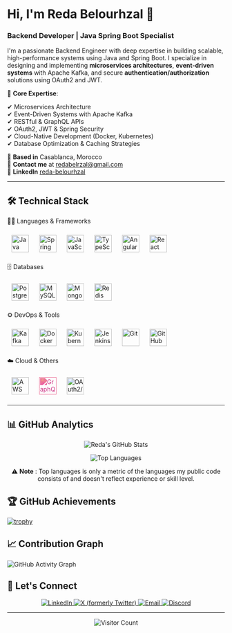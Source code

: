 # **Hi, I'm Reda Belourhzal** 👋
### **Backend Developer | Java Spring Boot Specialist**

I'm a passionate Backend Engineer with deep expertise in building scalable, high-performance systems using Java and Spring Boot. I specialize in designing and implementing **microservices architectures**, **event-driven systems** with Apache Kafka, and secure **authentication/authorization** solutions using OAuth2 and JWT.

🔹 **Core Expertise**: 

✔ Microservices Architecture  
✔ Event-Driven Systems with Apache Kafka  
✔ RESTful & GraphQL APIs  
✔ OAuth2, JWT & Spring Security  
✔ Cloud-Native Development (Docker, Kubernetes)  
✔ Database Optimization & Caching Strategies  


📍 **Based in** Casablanca, Morocco  
📧 **Contact me** at [redabelrzal@gmail.com](mailto:redabelrzal@gmail.com)  
💼 **LinkedIn** [reda-belourhzal](https://www.linkedin.com/in/reda-belourhzal)

---

## 🛠️ **Technical Stack**

🧑‍💻 Languages & Frameworks
<div align="left"> <img src="https://cdn.jsdelivr.net/gh/devicons/devicon/icons/java/java-original.svg" alt="Java" height="40" style="margin: 10px"/> <img src="https://cdn.jsdelivr.net/gh/devicons/devicon/icons/spring/spring-original.svg" alt="Spring" height="40" style="margin: 10px"/> <img src="https://cdn.jsdelivr.net/gh/devicons/devicon/icons/javascript/javascript-original.svg" alt="JavaScript" height="40" style="margin: 10px"/> <img src="https://cdn.jsdelivr.net/gh/devicons/devicon/icons/typescript/typescript-original.svg" alt="TypeScript" height="40" style="margin: 10px"/> <img src="https://cdn.jsdelivr.net/gh/devicons/devicon/icons/angularjs/angularjs-original.svg" alt="Angular" height="40" style="margin: 10px"/> <img src="https://cdn.jsdelivr.net/gh/devicons/devicon/icons/react/react-original.svg" alt="React" height="40" style="margin: 10px"/> </div>

🗄️ Databases
<div align="left"> <img src="https://cdn.jsdelivr.net/gh/devicons/devicon/icons/postgresql/postgresql-original.svg" alt="PostgreSQL" height="40" style="margin: 10px"/> <img src="https://cdn.jsdelivr.net/gh/devicons/devicon/icons/mysql/mysql-original.svg" alt="MySQL" height="40" style="margin: 10px"/> <img src="https://cdn.jsdelivr.net/gh/devicons/devicon/icons/mongodb/mongodb-original.svg" alt="MongoDB" height="40" style="margin: 10px"/> <img src="https://cdn.jsdelivr.net/gh/devicons/devicon/icons/redis/redis-original.svg" alt="Redis" height="40" style="margin: 10px"/> </div>

⚙️ DevOps & Tools
<div align="left"> <img src="https://cdn.jsdelivr.net/gh/devicons/devicon/icons/apachekafka/apachekafka-original.svg" alt="Kafka" height="40" style="margin: 10px"/> <img src="https://cdn.jsdelivr.net/gh/devicons/devicon/icons/docker/docker-original.svg" alt="Docker" height="40" style="margin: 10px"/> <img src="https://cdn.jsdelivr.net/gh/devicons/devicon/icons/kubernetes/kubernetes-plain.svg" alt="Kubernetes" height="40" style="margin: 10px"/> <img src="https://cdn.jsdelivr.net/gh/devicons/devicon/icons/jenkins/jenkins-original.svg" alt="Jenkins" height="40" style="margin: 10px"/> <img src="https://cdn.jsdelivr.net/gh/devicons/devicon/icons/git/git-original.svg" alt="Git" height="40" style="margin: 10px"/> <img src="https://cdn.jsdelivr.net/gh/devicons/devicon/icons/github/github-original.svg" alt="GitHub" height="40" style="margin: 10px"/> </div>

☁️ Cloud & Others
<div align="left"> <!-- AWS --> <img src="https://cdn.jsdelivr.net/gh/devicons/devicon/icons/amazonwebservices/amazonwebservices-original.svg" alt="AWS" height="40" style="margin: 10px"/> <!-- GraphQL (via CDN) --> <img src="https://cdn.jsdelivr.net/npm/simple-icons@v10/icons/graphql.svg" alt="GraphQL" height="40" style="margin: 10px; filter: invert(21%) sepia(96%) saturate(1245%) hue-rotate(297deg) brightness(92%) contrast(101%);"/> <!-- OAuth2 fallback (Auth0 icon as a visual substitute) --> <img src="https://cdn.auth0.com/styleguide/components/1.0.8/media/logos/img/badge.svg" alt="OAuth2/Auth0" height="40" style="margin: 10px"/> </div>

---

## 📊 **GitHub Analytics**

<div align="center">
  
  ![Reda's GitHub Stats](https://github-readme-stats.vercel.app/api?username=RedaBelourhzal&show_icons=true&count_private=true&theme=radical&hide_border=true&bg_color=30,0f0c29,302b63,24243e&title_color=fff&text_color=fff&icon_color=79ff97)
  
  ![Top Languages](https://github-readme-stats.vercel.app/api/top-langs/?username=RedaBelourhzal&layout=compact&langs_count=8&theme=radical&hide_border=true&bg_color=30,0f0c29,302b63,24243e&title_color=fff&text_color=fff)


  ⚠️ **Note** : Top languages is only a metric of the languages my public code consists of and doesn't reflect experience or skill level.
  
  
</div>

## 🏆 **GitHub Achievements**

[![trophy](https://github-profile-trophy.vercel.app/?username=RedaBelourhzal&theme=onedark&row=2&column=4&margin-w=15&margin-h=15&no-bg=true)](https://github.com/ryo-ma/github-profile-trophy)


## 📈 **Contribution Graph**

![GitHub Activity Graph](https://github-readme-activity-graph.vercel.app/graph?username=RedaBelourhzal&theme=react-dark&hide_border=true&custom_title=My%20Contribution%20Graph)

## 🤝 **Let's Connect**

<p align="center">
  <a href="https://www.linkedin.com/in/reda-belourhzal" target="_blank">
    <img src="https://img.shields.io/badge/LinkedIn-0077B5?style=for-the-badge&logo=linkedin&logoColor=white" alt="LinkedIn">
  </a>
 <a href="https://x.com/RedaBelourhzal" target="_blank">
  <img src="https://img.shields.io/badge/X-000000?style=for-the-badge&logo=x&logoColor=white" alt="X (formerly Twitter)">
</a>
  <a href="mailto:redabelrzal@gmail.com" target="_blank">
    <img src="https://img.shields.io/badge/Gmail-D14836?style=for-the-badge&logo=gmail&logoColor=white" alt="Email">
  </a>
  <a href="https://discord.com/users/kirmizia" target="_blank">
    <img src="https://img.shields.io/badge/Discord-5865F2?style=for-the-badge&logo=discord&logoColor=white" alt="Discord">
  </a>
</p>

---

<div align="center">
  
  ![Visitor Count](https://komarev.com/ghpvc/?username=RedaBelourhzal&color=blueviolet&style=flat-square)
  
</div>

</div>
